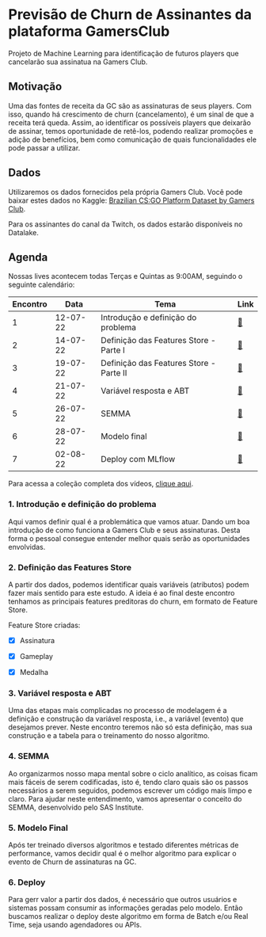 # Previsão de Churn de Assinantes da plataforma GamersClub

Projeto de Machine Learning para identificação de futuros players que cancelarão sua assinatua na Gamers Club.

## Motivação

Uma das fontes de receita da GC são as assinaturas de seus players. Com isso, quando há crescimento de churn (cancelamento), é um sinal de que a receita terá queda. Assim, ao identificar os possíveis players que deixarão de assinar, temos oportunidade de retê-los, podendo realizar promoções e adição de benefícios, bem como comunicação de quais funcionalidades ele pode passar a utilizar.

## Dados

Utilizaremos os dados fornecidos pela própria Gamers Club. Você pode baixar estes dados no Kaggle: [Brazilian CS:GO Platform Dataset by Gamers Club](https://www.kaggle.com/datasets/gamersclub/brazilian-csgo-plataform-dataset-by-gamers-club).

Para os assinantes do canal da Twitch, os dados estarão disponíveis no Datalake.

## Agenda

Nossas lives acontecem todas Terças e Quintas as 9:00AM, seguindo o seguinte calendário:

|Encontro|Data|Tema|Link|
|---|---|---|---|
|1|12-07-22|Introdução e definição do problema| [:link:](https://www.twitch.tv/videos/1530063562) |
|2|14-07-22|Definição das Features Store - Parte I | [:link:](https://www.twitch.tv/videos/1531592209) |
|3|19-07-22|Definição das Features Store - Parte II | [:link:](https://www.twitch.tv/videos/1536356016) |
|4|21-07-22|Variável resposta e ABT| [:link:](https://www.twitch.tv/videos/1538383113) |
|5|26-07-22|SEMMA| [:link:](https://www.twitch.tv/videos/1543294104) |
|6|28-07-22|Modelo final| [:link:](https://www.twitch.tv/videos/1545273986) |
|7|02-08-22|Deploy com MLflow| [:link:](https://www.twitch.tv/videos/1551009420) |

Para acessa a coleção completa dos vídeos, [clique aqui](https://www.twitch.tv/collections/-iVyOjw2ARc93A).

### 1. Introdução e definição do problema

Aqui vamos definir qual é a problemática que vamos atuar. Dando um boa introdução de como funciona a Gamers Club e seus assinaturas.
Desta forma o pessoal consegue entender melhor quais serão as oportunidades envolvidas.

### 2. Definição das Features Store

A partir dos dados, podemos identificar quais variáveis (atributos) podem fazer mais sentido para este estudo. A ideia é ao final deste encontro tenhamos as principais features preditoras do churn, em formato de Feature Store.

Feature Store criadas:
- [X] Assinatura
- [X] Gameplay
- [X] Medalha


### 3. Variável resposta e ABT

Uma das etapas mais complicadas no processo de modelagem é a definição e construção da variável resposta, i.e., a variável (evento) que desejamos prever. Neste encontro teremos não só esta definição, mas sua construção e a tabela para o treinamento do nosso algoritmo.

### 4. SEMMA

Ao organizarmos nosso mapa mental sobre o ciclo analítico, as coisas ficam mais fáceis de serem codificadas, isto é, tendo claro quais são os passos necessários a serem seguidos, podemos escrever um código mais limpo e claro. Para ajudar neste entendimento, vamos apresentar o conceito do SEMMA, desenvolvido pelo SAS Institute.

### 5. Modelo Final

Após ter treinado diversos algoritmos e testado diferentes métricas de performance, vamos decidir qual é o melhor algoritmo para explicar o evento de Churn de assinaturas na GC.

### 6. Deploy

Para gerr valor a partir dos dados, é necessário que outros usuários e sistemas possam consumir as informações geradas pelo modelo. Então buscamos realizar o deploy deste algoritmo em forma de Batch e/ou Real Time, seja usando agendadores ou APIs.
